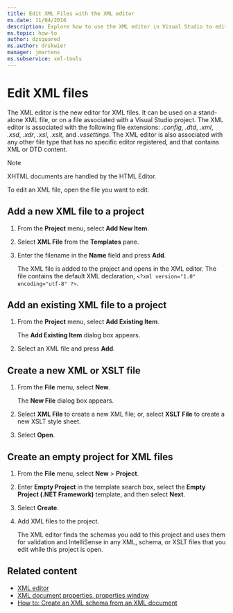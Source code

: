 ```yaml
---
title: Edit XML Files with the XML editor
ms.date: 11/04/2016
description: Explore how to use the XML editor in Visual Studio to edit many different file types, including files that contain XML or DTD content.
ms.topic: how-to
author: dzsquared
ms.author: drskwier
manager: jmartens
ms.subservice: xml-tools
---
```

# Edit XML files

The XML editor is the new editor for XML files. It can be used on a stand-alone XML file, or on a file associated with a Visual Studio project. The XML editor is associated with the following file extensions: *.config*, *.dtd*, *.xml*, *.xsd*, *.xdr*, *.xsl*, *.xslt*, and *.vssettings*. The XML editor is also associated with any other file type that has no specific editor registered, and that contains XML or DTD content.

> [!NOTE]
> XHTML documents are handled by the HTML Editor.

To edit an XML file, open the file you want to edit.

## Add a new XML file to a project

1. From the **Project** menu, select **Add New Item**.

2. Select **XML File** from the **Templates** pane.

3. Enter the filename in the **Name** field and press **Add**.

   The XML file is added to the project and opens in the XML editor. The file contains the default XML declaration, `<?xml version="1.0" encoding="utf-8" ?>`.

## Add an existing XML file to a project

1. From the **Project** menu, select **Add Existing Item**.

   The **Add Existing Item** dialog box appears.

2. Select an XML file and press **Add**.

## Create a new XML or XSLT file

1. From the **File** menu, select **New**.

   The **New File** dialog box appears.

2. Select **XML File** to create a new XML file; or, select **XSLT File** to create a new XSLT style sheet.

3. Select **Open**.

## Create an empty project for XML files

1. From the **File** menu, select **New** > **Project**.

2. Enter **Empty Project** in the template search box, select the **Empty Project (.NET Framework)** template, and then select **Next**.

3. Select **Create**.

4. Add XML files to the project.

   The XML editor finds the schemas you add to this project and uses them for validation and IntelliSense in any XML, schema, or XSLT files that you edit while this project is open.

## Related content

- [XML editor](../xml-tools/xml-editor.md)
- [XML document properties, properties window](../xml-tools/xml-document-properties-properties-window.md)
- [How to: Create an XML schema from an XML document](../xml-tools/how-to-create-an-xml-schema-from-an-xml-document.md)
